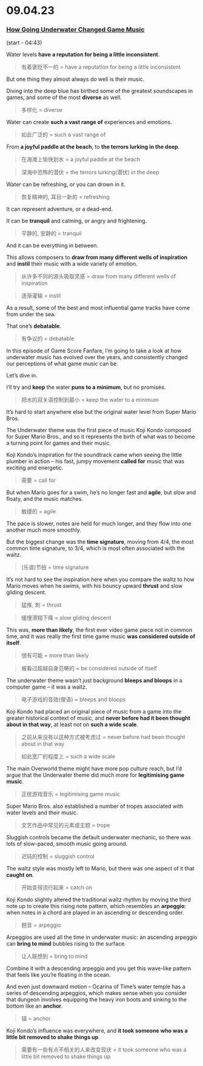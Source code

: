 # 09.04.23
### [How Going Underwater Changed Game Music](https://www.youtube.com/watch?v=11PA8QlyRNI)
(start - 04:43)

Water levels **have a reputation for being a little inconsistent**.
>有着褒贬不一的 = have a reputation for being a little inconsistent

But one thing they almost always do well is their music.

Diving into the deep blue has birthed some of the greatest soundscapes in games, and some of the most **diverse** as well.
>多样化 = diverse

Water can create **such a vast range of** experiences and emotions.
>如此广泛的 = such a vast range of 

From **a joyful paddle at the beach**, to **the terrors lurking in the deep**.
>在海滩上愉快划水 = a joyful paddle at the beach

>深海中恐怖的潜伏 = the terrors lurking(潜伏) in the deep

Water can be refreshing, or you can drown in it.
>恢复精神的, 耳目一新的 = refreshing 

It can represent adventure, or a dead-end.

It can be **tranquil** and calming, or angry and frightening.
>平静的, 安静的 = tranquil

And it can be everything in between.

This allows composers to **draw from many different wells of inspiration** and **instil** their music with a wide variety of emotion.
>从许多不同的源头吸取灵感 = draw from many different wells of inspiration

>逐渐灌输 = instil

As a result, some of the best and most influential game tracks have come from under the sea.

That one’s **debatable**.
>有争议的 = debatable

In this episode of Game Score Fanfare, I’m going to take a look at how underwater music has evolved over the years, and consistently changed our perceptions of what game music can be.

Let’s dive in.

I’ll try and **keep** the water **puns** **to a minimum**, but no promises.
>把水的双关语控制到最小 = keep the water to a minimum

It’s hard to start anywhere else but the original water level from Super Mario Bros.

The Underwater theme was the first piece of music Koji Kondo composed for Super Mario Bros., and so it represents the birth of what was to become a turning point for games and their music.

Koji Kondo’s inspiration for the soundtrack came when seeing the little plumber in action – his fast, jumpy movement **called for** music that was exciting and energetic.
>需要 = call for

But when Mario goes for a swim, he’s no longer fast and **agile**, but slow and floaty, and the music matches.
>敏捷的 = agile

The pace is slower, notes are held for much longer, and they flow into one another much more smoothly.

But the biggest change was the **time signature**, moving from 4/4, the most common time signature, to 3/4, which is most often associated with the waltz.
>(乐谱)节拍 = time signature

It’s not hard to see the inspiration here when you compare the waltz to how Mario moves when he swims, with his bouncy upward **thrust** and slow gliding descent.
>猛推, 刺 = thrust

>缓慢滑翔下降 = slow gliding descent

This was, **more than likely**, the first ever video game piece not in common time, and it was really the first time game music **was considered outside of itself**.
>很有可能 = more than likely

>被看过超越自身范畴的 = be considered outside of itself

The underwater theme wasn’t just background **bleeps and bloops** in a computer game – it was a waltz.
>电子游戏的音效(俚语) = bleeps and bloops

Koji Kondo had placed an original piece of music from a game into the greater historical context of music, and **never before had it been thought about in that way**, at least not on **such a wide scale**.
>之前从来没有以这种方式被考虑过 = never before had been thought about in that way

>如此宽广的程度上 = such a wide scale

The main Overworld theme might have more pop culture reach, but I’d argue that the Underwater theme did much more for **legitimising game music**.
>正统游戏音乐 = legitimising game music

Super Mario Bros. also established a number of tropes associated with water levels and their music.
>文艺作品中常见的元素或主题 = trope

Sluggish controls became the default underwater mechanic, so there was lots of slow-paced, smooth music going around.
>迟钝的控制 = sluggish control

The waltz style was mostly left to Mario, but there was one aspect of it that **caught on**.
>开始变得流行起来 = catch on

Koji Kondo slightly altered the traditional waltz rhythm by moving the third note up to create this rising note pattern, which resembles an **arpeggio**: when notes in a chord are played in an ascending or descending order.
>琶音 = arpeggio

Arpeggios are used all the time in underwater music: an ascending arpeggio can **bring to mind** bubbles rising to the surface.
>让人联想到 = bring to mind

Combine it with a descending arpeggio and you get this wave-like pattern that feels like you’re floating in the ocean.

And even just downward motion – Ocarina of Time’s water temple has a series of descending arpeggios, which makes sense when you consider that dungeon involves equipping the heavy iron boots and sinking to the bottom like an **anchor**.
>锚 = anchor

Koji Kondo’s influence was everywhere, and **it took someone who was a little bit removed to shake things up**.
>需要有一些有点不相关的人来改变现状 = it took someone who was a little bit removed to shake things up
